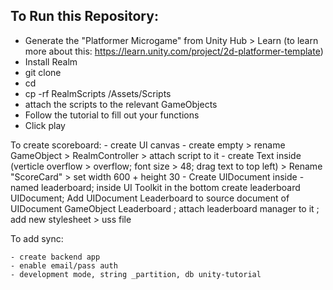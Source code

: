 ## To Run this Repository:

- Generate the "Platformer Microgame" from Unity Hub > Learn (to learn more about this: https://learn.unity.com/project/2d-platformer-template)
- Install Realm
- git clone <artifact-repo-url>
- cd <artifact-repo-title>
- cp -rf RealmScripts <LocationOfYourMicroGame>/Assets/Scripts
- attach the scripts to the relevant GameObjects
- Follow the tutorial to fill out your functions
- Click play





To create scoreboard:
    - create UI canvas
    - create empty > rename GameObject > RealmController > attach script to it
    <!-- - create empty > rename GameObject > ScoreCardManager > attach script to it -->
    - create Text inside (verticle overflow > overflow; font size > 48; drag text to top left) > Rename "ScoreCard" > set width 600 + height 30
    - Create UIDocument inside - named leaderboard; inside UI Toolkit in the bottom create leaderboard UIDocument; Add UIDocument Leaderboard to source document of UIDocument GameObject Leaderboard ; attach leaderboard manager to it ; add new stylesheet > uss file



To add sync:


    - create backend app
    - enable email/pass auth
    - development mode, string _partition, db unity-tutorial